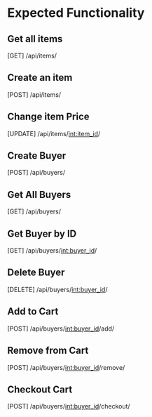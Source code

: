 # Expected Functionality

## Get all items

[GET] /api/items/


## Create an item

[POST] /api/items/

## Change item Price

[UPDATE] /api/items/<int:item_id>/

## Create Buyer

[POST] /api/buyers/

## Get All Buyers

[GET] /api/buyers/

## Get Buyer by ID

[GET] /api/buyers/<int:buyer_id>/

## Delete Buyer

[DELETE] /api/buyers/<int:buyer_id>/

## Add to Cart

[POST] /api/buyers/<int:buyer_id>/add/

## Remove from Cart

[POST] /api/buyers/<int:buyer_id>/remove/

## Checkout Cart

[POST] /api/buyers/<int:buyer_id>/checkout/





